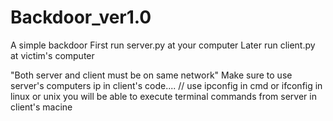 # Backdoor_ver1.0
A simple backdoor
First run server.py at your computer
Later run client.py at victim's computer

"Both server and client must be on same network"
Make sure to use server's computers ip in client's code....   // use ipconfig in cmd or ifconfig in linux or unix
you will be able to execute terminal commands from server in client's macine 
